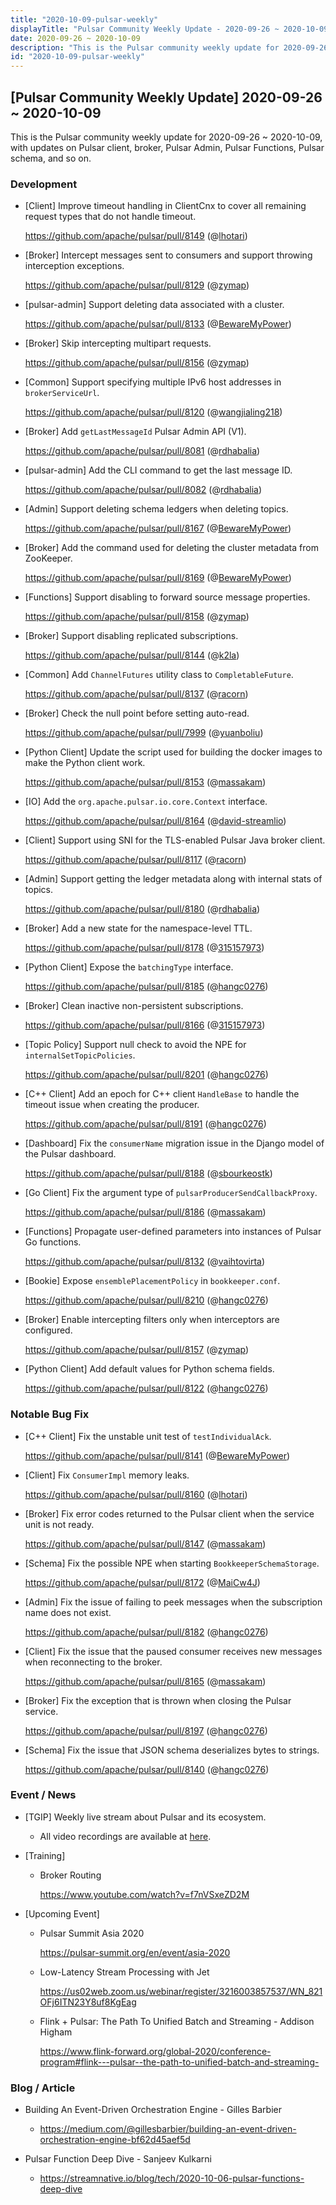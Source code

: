 ```yaml
---
title: "2020-10-09-pulsar-weekly"
displayTitle: "Pulsar Community Weekly Update - 2020-09-26 ~ 2020-10-09"
date: 2020-09-26 ~ 2020-10-09
description: "This is the Pulsar community weekly update for 2020-09-26 ~ 2020-10-09, with updates on Pulsar client, broker, Pulsar Admin, Pulsar Functions, Pulsar schema, and so on."
id: "2020-10-09-pulsar-weekly"
---
```


## [Pulsar Community Weekly Update] 2020-09-26 ~ 2020-10-09

This is the Pulsar community weekly update for 2020-09-26 ~ 2020-10-09, with updates on Pulsar client, broker, Pulsar Admin, Pulsar Functions, Pulsar schema, and so on.

### Development

- [Client] Improve timeout handling in ClientCnx to cover all remaining request types that do not handle timeout.

    https://github.com/apache/pulsar/pull/8149 (@[lhotari](https://github.com/lhotari))

- [Broker] Intercept messages sent to consumers and support throwing interception exceptions.

    https://github.com/apache/pulsar/pull/8129 (@[zymap](https://github.com/zymap))

- [pulsar-admin] Support deleting data associated with a cluster.

    https://github.com/apache/pulsar/pull/8133 (@[BewareMyPower](https://github.com/BewareMyPower))

- [Broker] Skip intercepting multipart requests.

    https://github.com/apache/pulsar/pull/8156 (@[zymap](https://github.com/zymap))

- [Common] Support specifying multiple IPv6 host addresses in `brokerServiceUrl`.

    https://github.com/apache/pulsar/pull/8120 (@[wangjialing218](https://github.com/wangjialing218))

- [Broker] Add `getLastMessageId` Pulsar Admin API (V1).

    https://github.com/apache/pulsar/pull/8081 (@[rdhabalia](https://github.com/rdhabalia))

- [pulsar-admin] Add the CLI command to get the last message ID.

    https://github.com/apache/pulsar/pull/8082 (@[rdhabalia](https://github.com/rdhabalia))

- [Admin] Support deleting schema ledgers when deleting topics.

    https://github.com/apache/pulsar/pull/8167 (@[BewareMyPower](https://github.com/BewareMyPower))

- [Broker] Add the command used for deleting the cluster metadata from ZooKeeper.

    https://github.com/apache/pulsar/pull/8169 (@[BewareMyPower](https://github.com/BewareMyPower))

- [Functions] Support disabling to forward source message properties.

    https://github.com/apache/pulsar/pull/8158 (@[zymap](https://github.com/zymap))

- [Broker] Support disabling replicated subscriptions.

    https://github.com/apache/pulsar/pull/8144 (@[k2la](https://github.com/k2la))

- [Common] Add `ChannelFutures` utility class to `CompletableFuture`.

    https://github.com/apache/pulsar/pull/8137 (@[racorn](https://github.com/racorn))

- [Broker] Check the null point before setting auto-read.

    https://github.com/apache/pulsar/pull/7999 (@[yuanboliu](https://github.com/yuanboliu))

- [Python Client] Update the script used for building the docker images to make the Python client work.

    https://github.com/apache/pulsar/pull/8153 (@[massakam](https://github.com/massakam))

- [IO] Add the `org.apache.pulsar.io.core.Context` interface.

    https://github.com/apache/pulsar/pull/8164 (@[david-streamlio](https://github.com/david-streamlio))

- [Client] Support using SNI for the TLS-enabled Pulsar Java broker client.

    https://github.com/apache/pulsar/pull/8117 (@[racorn](https://github.com/racorn))

- [Admin] Support getting the ledger metadata along with internal stats of topics.

    https://github.com/apache/pulsar/pull/8180 (@[rdhabalia](https://github.com/rdhabalia))

- [Broker] Add a new state for the namespace-level TTL.

    https://github.com/apache/pulsar/pull/8178 (@[315157973](https://github.com/315157973))

- [Python Client] Expose the `batchingType` interface.

    https://github.com/apache/pulsar/pull/8185 (@[hangc0276](https://github.com/hangc0276))

- [Broker] Clean inactive non-persistent subscriptions.

    https://github.com/apache/pulsar/pull/8166 (@[315157973](https://github.com/315157973))

- [Topic Policy] Support null check to avoid the NPE for `internalSetTopicPolicies`.

    https://github.com/apache/pulsar/pull/8201 (@[hangc0276](https://github.com/hangc0276))

- [C++ Client] Add an epoch for C++ client `HandleBase` to handle the timeout issue when creating the producer.

    https://github.com/apache/pulsar/pull/8191 (@[hangc0276](https://github.com/hangc0276))

- [Dashboard] Fix the `consumerName` migration issue in the Django model of the Pulsar dashboard.

    https://github.com/apache/pulsar/pull/8188 (@[sbourkeostk](https://github.com/sbourkeostk))

- [Go Client] Fix the argument type of `pulsarProducerSendCallbackProxy`.

    https://github.com/apache/pulsar/pull/8186 (@[massakam](https://github.com/massakam))

- [Functions] Propagate user-defined parameters into instances of Pulsar Go functions.

    https://github.com/apache/pulsar/pull/8132 (@[vaihtovirta](https://github.com/vaihtovirta))

- [Bookie] Expose `ensemblePlacementPolicy` in `bookkeeper.conf`.

    https://github.com/apache/pulsar/pull/8210 (@[hangc0276](https://github.com/hangc0276))

- [Broker] Enable intercepting filters only when interceptors are configured.

    https://github.com/apache/pulsar/pull/8157 (@[zymap](https://github.com/zymap))

- [Python Client] Add default values for Python schema fields.

    https://github.com/apache/pulsar/pull/8122 (@[hangc0276](https://github.com/hangc0276))

### Notable Bug Fix

- [C++ Client] Fix the unstable unit test of `testIndividualAck`.

    https://github.com/apache/pulsar/pull/8141 (@[BewareMyPower](https://github.com/BewareMyPower))

- [Client] Fix `ConsumerImpl` memory leaks.

    https://github.com/apache/pulsar/pull/8160 (@[lhotari](https://github.com/lhotari))

- [Broker] Fix error codes returned to the Pulsar client when the service unit is not ready.

    https://github.com/apache/pulsar/pull/8147 (@[massakam](https://github.com/massakam))

- [Schema] Fix the possible NPE when starting `BookkeeperSchemaStorage`.

    https://github.com/apache/pulsar/pull/8172 (@[MaiCw4J](https://github.com/MaiCw4J))

- [Admin] Fix the issue of failing to peek messages when the subscription name does not exist.

    https://github.com/apache/pulsar/pull/8182 (@[hangc0276](https://github.com/hangc0276))

- [Client] Fix the issue that the paused consumer receives new messages when reconnecting to the broker.

    https://github.com/apache/pulsar/pull/8165 (@[massakam](https://github.com/massakam))

- [Broker] Fix the exception that is thrown when closing the Pulsar service.

    https://github.com/apache/pulsar/pull/8197 (@[hangc0276](https://github.com/hangc0276))

- [Schema] Fix the issue that JSON schema deserializes bytes to strings.

    https://github.com/apache/pulsar/pull/8140 (@[hangc0276](https://github.com/hangc0276))

### Event / News

- [TGIP] Weekly live stream about Pulsar and its ecosystem.

  - All video recordings are available at [here](https://streamnative.io/resource#tgip).

- [Training]

  - Broker Routing

    https://www.youtube.com/watch?v=f7nVSxeZD2M

- [Upcoming Event]

  -  Pulsar Summit Asia 2020

     https://pulsar-summit.org/en/event/asia-2020

  - Low-Latency Stream Processing with Jet
    
    https://us02web.zoom.us/webinar/register/3216003857537/WN_821OFj6ITN23Y8uf8KgEag
    
  - Flink + Pulsar: The Path To Unified Batch and Streaming - Addison Higham

    https://www.flink-forward.org/global-2020/conference-program#flink---pulsar--the-path-to-unified-batch-and-streaming-

### Blog / Article

- Building An Event-Driven Orchestration Engine - Gilles Barbier

  - https://medium.com/@gillesbarbier/building-an-event-driven-orchestration-engine-bf62d45aef5d

- Pulsar Function Deep Dive - Sanjeev Kulkarni

  - https://streamnative.io/blog/tech/2020-10-06-pulsar-functions-deep-dive